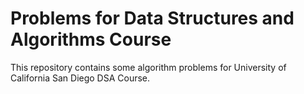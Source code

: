 # Problems for Data Structures and Algorithms Course
This repository contains some algorithm problems for University of California San Diego DSA Course. 
